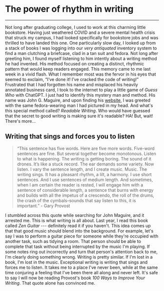 # The power of rhythm in writing

---

Not long after graduating college, I used to work at this charming little bookstore. Having just weathered COVID and a severe mental health crisis that struck my campus, I had looked specifically for bookstore jobs and was thrilled to have landed this one. One particularly slow day, I looked up from a stack of books I was logging into our _very antiquated_ inventory system to find a man clutching a briefcase, clad in a tan suit and fedora. Not long after greeting him, I found myself listening to him intently about a writing method he had invented. His method focused on creating a distinct, rhythmic pattern that would keep readers engaged. This memory came to me last week in a vivid flash. What I remember most was the fervor in his eyes that seemed to exclaim, “I’ve done it! I’ve cracked the code of writing!”  Frustrated that I had forgotten his name and misplaced his heavily annotated business card, I took to the internet to play a little game of _Guess Who_ with ChatGPT. I just had to identify this mystery man and method. His name was John G. Maguire, and upon finding his [website](https://www.readablewriting.com/), I was greeted with the same fedora-wearing man I had pictured in my head. And what's this special method called? _Readable Writing_. Who would have guessed that the secret to good writing is making sure it's readable? HA! But, wait! There's more...

## Writing that sings and forces you to listen

> “This sentence has five words. Here are five more words. Five-word sentences are fine. But several together become monotonous. Listen to what is happening. The writing is getting boring. The sound of it drones. It’s like a stuck record. The ear demands some variety. Now listen. I vary the sentence length, and I create music. Music. The writing sings. It has a pleasant rhythm, a lilt, a harmony. I use short sentences. And I use sentences of medium length. And sometimes, when I am certain the reader is rested, I will engage him with a sentence of considerable length, a sentence that burns with energy and builds with all the impetus of a crescendo, the roll of the drums, the crash of the cymbals–sounds that say listen to this, it is important.” - Gary Provost

I stumbled across this quote while searching for John Maguire, and it arrested me. This is what writing is all about. Last year, I read this book called _Zen Guitar_ --- definitely read it if you haven't. This idea comes up that that good music should blend into the background. For example, let's say I was to perform a guitar piece for someone while they're occupied with another task, such as tidying a room. That person should be able to complete that task without being interrupted by the music I'm playing. If some notes ring out incorrectly and turn that person's attention back to me, I'm clearly doing something wrong. Writing is pretty similar. If I'm lost in a book, I'm lost in the music. Exceptional writing is writing that sings and forces me to listen. It takes me to a place I've never been, while at the same time conjuring a feeling that I've been there all along and never left. It's safe to say I will now be reading Provost's book _100 Ways to Improve Your Writing_. That quote alone has convinced me. 
